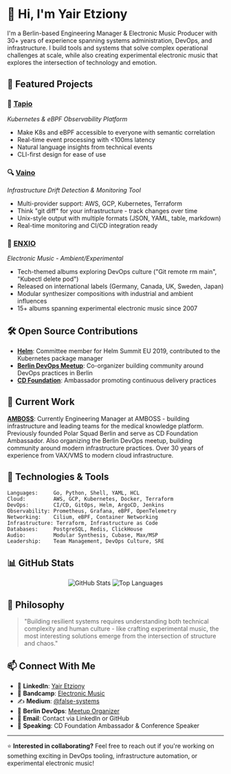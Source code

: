 # 👋 Hi, I'm Yair Etziony

I'm a Berlin-based Engineering Manager & Electronic Music Producer with 30+ years of experience spanning systems administration, DevOps, and infrastructure. I build tools and systems that solve complex operational challenges at scale, while also creating experimental electronic music that explores the intersection of technology and emotion.

## 🚀 Featured Projects

### 🌲 **[Tapio](https://github.com/yourusername/tapio)**
*Kubernetes & eBPF Observability Platform*
- Make K8s and eBPF accessible to everyone with semantic correlation
- Real-time event processing with <100ms latency
- Natural language insights from technical events
- CLI-first design for ease of use

### 🔍 **[Vaino](https://github.com/yairfalse/vaino)**
*Infrastructure Drift Detection & Monitoring Tool*
- Multi-provider support: AWS, GCP, Kubernetes, Terraform
- Think "git diff" for your infrastructure - track changes over time
- Unix-style output with multiple formats (JSON, YAML, table, markdown)
- Real-time monitoring and CI/CD integration ready

### 🎵 **[ENXIO](https://yairetziony.bandcamp.com/)**
*Electronic Music - Ambient/Experimental*
- Tech-themed albums exploring DevOps culture ("Git remote rm main", "Kubectl delete pod")
- Released on international labels (Germany, Canada, UK, Sweden, Japan)
- Modular synthesizer compositions with industrial and ambient influences
- 15+ albums spanning experimental electronic music since 2007

## 🛠️ Open Source Contributions

- **[Helm](https://github.com/helm/helm)**: Committee member for Helm Summit EU 2019, contributed to the Kubernetes package manager
- **[Berlin DevOps Meetup](https://www.meetup.com/berlin-devops/)**: Co-organizer building community around DevOps practices in Berlin
- **[CD Foundation](https://cd.foundation/)**: Ambassador promoting continuous delivery practices

## 💼 Current Work

**[AMBOSS](https://amboss.com)**: Currently Engineering Manager at AMBOSS - building infrastructure and leading teams for the medical knowledge platform. Previously founded Polar Squad Berlin and serve as CD Foundation Ambassador. Also organizing the Berlin DevOps meetup, building community around modern infrastructure practices. Over 30 years of experience from VAX/VMS to modern cloud infrastructure.

## 🧰 Technologies & Tools

```
Languages:     Go, Python, Shell, YAML, HCL
Cloud:         AWS, GCP, Kubernetes, Docker, Terraform
DevOps:        CI/CD, GitOps, Helm, ArgoCD, Jenkins
Observability: Prometheus, Grafana, eBPF, OpenTelemetry
Networking:    Cilium, eBPF, Container Networking
Infrastructure: Terraform, Infrastructure as Code
Databases:     PostgreSQL, Redis, ClickHouse
Audio:         Modular Synthesis, Cubase, Max/MSP
Leadership:    Team Management, DevOps Culture, SRE
```

## 📊 GitHub Stats

<div align="center">
  <img src="https://github-readme-stats.vercel.app/api?username=yourusername&show_icons=true&theme=dark&hide_border=true" alt="GitHub Stats" />
  <img src="https://github-readme-stats.vercel.app/api/top-langs/?username=yourusername&layout=compact&theme=dark&hide_border=true" alt="Top Languages" />
</div>

## 🎯 Philosophy

> "Building resilient systems requires understanding both technical complexity and human culture - like crafting experimental music, the most interesting solutions emerge from the intersection of structure and chaos."

## 📫 Connect With Me

- 💼 **LinkedIn**: [Yair Etziony](https://linkedin.com/in/yair-etziony)
- 🎵 **Bandcamp**: [Electronic Music](https://yairetziony.bandcamp.com/)
- ✍️ **Medium**: [@false-systems](https://medium.com/@false-systems)
- 🏢 **Berlin DevOps**: [Meetup Organizer](https://www.meetup.com/berlin-devops/)
- 📧 **Email**: Contact via LinkedIn or GitHub
- 🎤 **Speaking**: CD Foundation Ambassador & Conference Speaker

---

⭐ **Interested in collaborating?** Feel free to reach out if you're working on something exciting in DevOps tooling, infrastructure automation, or experimental electronic music!
